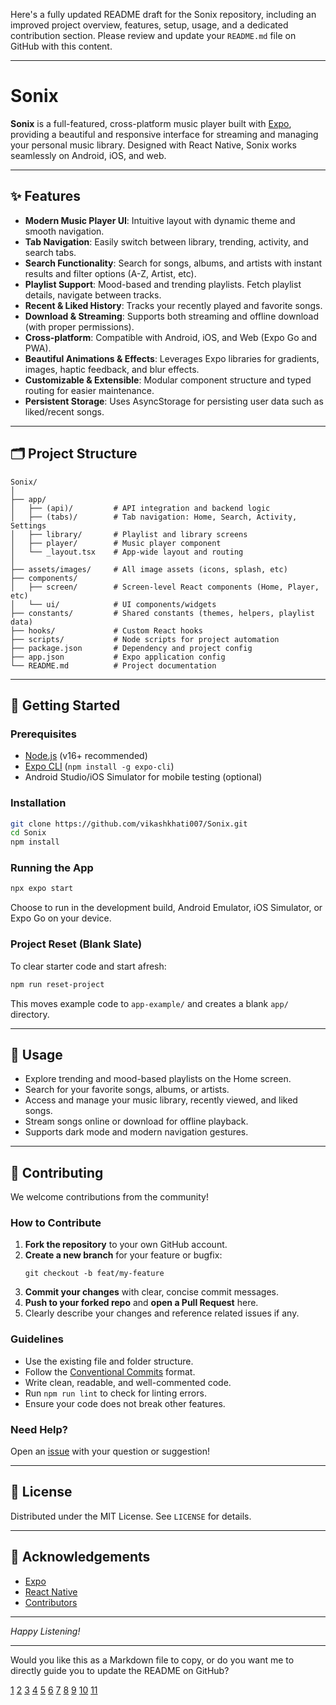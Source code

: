 Here's a fully updated README draft for the Sonix repository, including an improved project overview, features, setup, usage, and a dedicated contribution section. Please review and update your `README.md` file on GitHub with this content.

***

# Sonix

**Sonix** is a full-featured, cross-platform music player built with [Expo](https://expo.dev/), providing a beautiful and responsive interface for streaming and managing your personal music library. Designed with React Native, Sonix works seamlessly on Android, iOS, and web.

***

## ✨ Features

- **Modern Music Player UI**: Intuitive layout with dynamic theme and smooth navigation.
- **Tab Navigation**: Easily switch between library, trending, activity, and search tabs.
- **Search Functionality**: Search for songs, albums, and artists with instant results and filter options (A-Z, Artist, etc).
- **Playlist Support**: Mood-based and trending playlists. Fetch playlist details, navigate between tracks.
- **Recent & Liked History**: Tracks your recently played and favorite songs.
- **Download & Streaming**: Supports both streaming and offline download (with proper permissions).
- **Cross-platform**: Compatible with Android, iOS, and Web (Expo Go and PWA).
- **Beautiful Animations & Effects**: Leverages Expo libraries for gradients, images, haptic feedback, and blur effects.
- **Customizable & Extensible**: Modular component structure and typed routing for easier maintenance.
- **Persistent Storage**: Uses AsyncStorage for persisting user data such as liked/recent songs.

***

## 🗂️ Project Structure

```
Sonix/
│
├── app/
│   ├── (api)/         # API integration and backend logic
│   ├── (tabs)/        # Tab navigation: Home, Search, Activity, Settings
│   ├── library/       # Playlist and library screens
│   ├── player/        # Music player component
│   └── _layout.tsx    # App-wide layout and routing
│
├── assets/images/     # All image assets (icons, splash, etc)
├── components/
│   ├── screen/        # Screen-level React components (Home, Player, etc)
│   └── ui/            # UI components/widgets
├── constants/         # Shared constants (themes, helpers, playlist data)
├── hooks/             # Custom React hooks
├── scripts/           # Node scripts for project automation
├── package.json       # Dependency and project config
├── app.json           # Expo application config
└── README.md          # Project documentation
```

***

## 🚀 Getting Started

### Prerequisites

- [Node.js](https://nodejs.org/) (v16+ recommended)
- [Expo CLI](https://docs.expo.dev/get-started/installation/) (`npm install -g expo-cli`)
- Android Studio/iOS Simulator for mobile testing (optional)

### Installation

```bash
git clone https://github.com/vikashkhati007/Sonix.git
cd Sonix
npm install
```

### Running the App

```bash
npx expo start
```
Choose to run in the development build, Android Emulator, iOS Simulator, or Expo Go on your device.

### Project Reset (Blank Slate)

To clear starter code and start afresh:
```bash
npm run reset-project
```
This moves example code to `app-example/` and creates a blank `app/` directory.

***

## 📱 Usage

- Explore trending and mood-based playlists on the Home screen.
- Search for your favorite songs, albums, or artists.
- Access and manage your music library, recently viewed, and liked songs.
- Stream songs online or download for offline playback.
- Supports dark mode and modern navigation gestures.

***

## 🤝 Contributing

We welcome contributions from the community!

### How to Contribute

1. **Fork the repository** to your own GitHub account.
2. **Create a new branch** for your feature or bugfix:
   ```
   git checkout -b feat/my-feature
   ```
3. **Commit your changes** with clear, concise commit messages.
4. **Push to your forked repo** and **open a Pull Request** here.
5. Clearly describe your changes and reference related issues if any.

### Guidelines

- Use the existing file and folder structure.
- Follow the [Conventional Commits](https://www.conventionalcommits.org/) format.
- Write clean, readable, and well-commented code.
- Run `npm run lint` to check for linting errors.
- Ensure your code does not break other features.

### Need Help?

Open an [issue](https://github.com/vikashkhati007/Sonix/issues) with your question or suggestion!

***

## 📄 License

Distributed under the MIT License. See `LICENSE` for details.

***

## 🙏 Acknowledgements

- [Expo](https://expo.dev/)
- [React Native](https://reactnative.dev/)
- [Contributors](https://github.com/vikashkhati007/Sonix/graphs/contributors)

***

*Happy Listening!*

***

Would you like this as a Markdown file to copy, or do you want me to directly guide you to update the README on GitHub?

[1](https://github.com/vikashkhati007/Sonix)
[2](https://github.com/vikashkhati007/Sonix)
[3](https://github.com/vikashkhati007/Sonix/blob/main/package.json)
[4](https://github.com/vikashkhati007/Sonix/blob/main/app.json)
[5](https://github.com/vikashkhati007/Sonix/tree/main/app/(api))
[6](https://github.com/vikashkhati007/Sonix/tree/main/app/(tabs))
[7](https://github.com/vikashkhati007/Sonix/tree/main/app/library)
[8](https://github.com/vikashkhati007/Sonix/tree/main/app/player)
[9](https://github.com/vikashkhati007/Sonix/blob/main/app/_layout.tsx)
[10](https://github.com/vikashkhati007/Sonix/tree/main/components/screen)
[11](https://github.com/vikashkhati007/Sonix/tree/main/components/ui)
